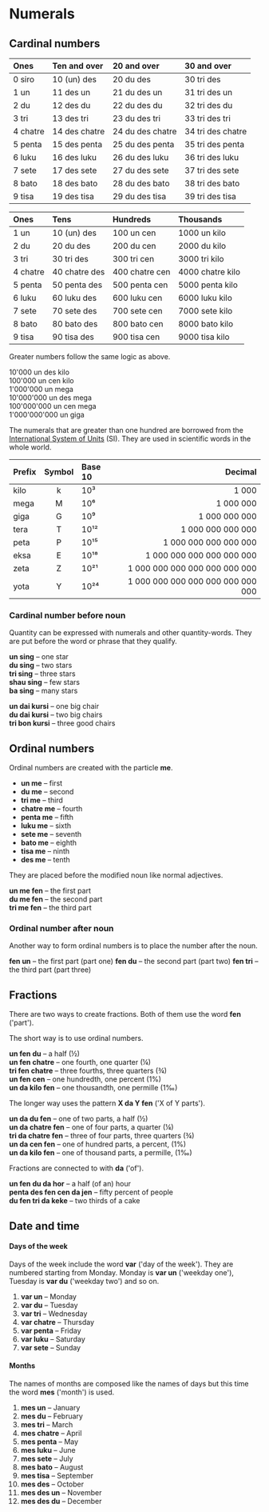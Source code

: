 # Numerals

## Cardinal numbers

| Ones    | Ten and over | 20 and over      | 30 and over      |
|:--------|:-------------|:-----------------|:-----------------|
| 0 siro  | 10 (un) des  | 20 du des        | 30 tri des       |
| 1 un    | 11 des un    | 21 du des un     | 31 tri des un    |
| 2 du    | 12 des du    | 22 du des du     | 32 tri des du    |
| 3 tri   | 13 des tri   | 23 du des tri    | 33 tri des tri   |
| 4 chatre| 14 des chatre| 24 du des chatre | 34 tri des chatre|
| 5 penta | 15 des penta | 25 du des penta  | 35 tri des penta |
| 6 luku  | 16 des luku  | 26 du des luku   | 36 tri des luku  |
| 7 sete  | 17 des sete  | 27 du des sete   | 37 tri des sete  |
| 8 bato  | 18 des bato  | 28 du des bato   | 38 tri des bato  |
| 9 tisa  | 19 des tisa  | 29 du des tisa   | 39 tri des tisa  |

| Ones    |  Tens         | Hundreds        | Thousands        |
|:--------|:-------------|:----------------|:------------------|
| 1 un    | 10 (un) des  | 100 un cen      | 1000 un kilo      |
| 2 du    | 20 du des    | 200 du cen      | 2000 du kilo      |
| 3 tri   | 30 tri des   | 300 tri cen     | 3000 tri kilo     |
| 4 chatre| 40 chatre des| 400 chatre cen  | 4000 chatre kilo  |
| 5 penta | 50 penta des | 500 penta cen   | 5000 penta kilo   |
| 6 luku  | 60 luku des  | 600 luku cen    | 6000 luku kilo    |
| 7 sete  | 70 sete des  | 700 sete cen    | 7000 sete kilo    |
| 8 bato  | 80 bato des  | 800 bato cen    | 8000 bato kilo    |
| 9 tisa  | 90 tisa des  | 900 tisa cen    | 9000 tisa kilo    |

Greater numbers follow the same logic as above.

10'000 un des kilo  
100'000 un cen kilo  
1'000'000 un mega  
10'000'000 un des mega  
100'000'000 un cen mega  
1'000'000'000 un giga

The numerals that are greater than one hundred are borrowed from the
[International System of Units](https://en.wikipedia.org/wiki/International_System_of_Units) (SI).
They are used in scientific words in the whole world.

| Prefix | Symbol | Base 10 | Decimal                        |
|:-------|:------:|:-----|----------------------------------:|
| kilo   | k      | 10³  |                             1 000 |
| mega   | M      | 10⁶  |                         1 000 000 |
| giga   | G      | 10⁹  |                     1 000 000 000 |
| tera   | T      | 10¹² |                 1 000 000 000 000 |
| peta   | P      | 10¹⁵ |             1 000 000 000 000 000 |
| eksa   | E      | 10¹⁸ |         1 000 000 000 000 000 000 |
| zeta   | Z      | 10²¹ |     1 000 000 000 000 000 000 000 | 
| yota   | Y      | 10²⁴ | 1 000 000 000 000 000 000 000 000 |


### Cardinal number before noun

Quantity can be expressed with numerals and other quantity-words.
They are put before the word or phrase that they qualify.

**un sing**
– one star  
**du sing**
– two stars  
**tri sing**
– three stars  
**shau sing**
– few stars  
**ba sing**
– many stars

**un dai kursi**
– one big chair  
**du dai kursi**
– two big chairs  
**tri bon kursi**
– three good chairs


## Ordinal numbers

Ordinal numbers are created with the particle **me**.

- **un me**
  – first
- **du me**
  – second
- **tri me**
  – third
- **chatre me**
  – fourth
- **penta me**
  – fifth
- **luku me**
  – sixth
- **sete me**
  – seventh
- **bato me**
  – eighth
- **tisa me**
  – ninth
- **des me**
  – tenth

They are placed before the modified noun like normal adjectives.

**un me fen**
– the first part  
**du me fen**
– the second part  
**tri me fen**
– the third part

### Ordinal number after noun

Another way to form ordinal numbers is to place the number after the noun.

**fen un**
– the first part (part one)
**fen du**
– the second part (part two)
**fen tri**
– the third part (part three)


## Fractions

There are two ways to create fractions.
Both of them use the word
**fen**
('part').

The short way is to use ordinal numbers.

**un fen du**
– a half (½)  
**un fen chatre**
– one fourth, one quarter (¼)  
**tri fen chatre**
– three fourths, three quarters (¾)  
**un fen cen**
– one hundredth, one percent (1%)  
**un da kilo fen**
– one thousandth, one permille (1‰)

The longer way uses the pattern
**X da Y fen**
('X of Y parts').

**un da du fen**
– one of two parts, a half (½)  
**un da chatre fen**
– one of four parts, a quarter (¼)  
**tri da chatre fen**
– three of four parts, three quarters (¾)  
**un da cen fen**
– one of hundred parts, a percent, (1%)  
**un da kilo fen**
– one of thousand parts, a permille, (1‰)

Fractions are connected to with
**da**
('of').

**un fen du da hor**
– a half (of an) hour  
**penta des fen cen da jen**
– fifty percent of people  
**du fen tri da keke**
– two thirds of a cake  


## Date and time

#### Days of the week

Days of the week include the word
**var**
('day of the week').
They are numbered starting from Monday.
Monday is
**var un**
('weekday one'),
Tuesday is
**var du**
('weekday two')
and so on.

1. **var un**
   – Monday
2. **var du**
   – Tuesday
3. **var tri**
   – Wednesday
4. **var chatre**
   – Thursday
5. **var penta**
   – Friday
6. **var luku**
   – Saturday
7. **var sete**
   – Sunday

#### Months

The names of months are composed like the names of days
but this time the word
**mes**
('month') is used.

1. **mes un**
   – January
2. **mes du**
   – February
3. **mes tri**
   – March
4. **mes chatre**
  – April
5. **mes penta**
  – May
6. **mes luku**
  – June
7. **mes sete**
  – July
8. **mes bato**
  – August
9. **mes tisa**
  – September
10. **mes des**
  – October
11. **mes des un**
  – November
12. **mes des du**
  – December

